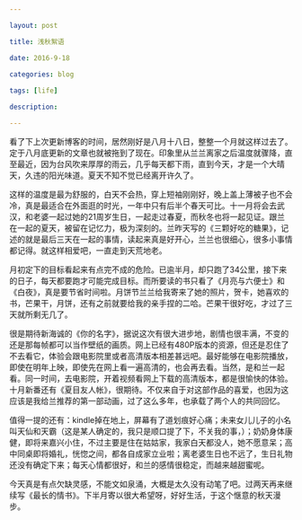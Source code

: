 ```yaml
--- 

layout: post 

title: 浅秋絮语

date: 2016-9-18

categories: blog
 
tags: [life]

description: 

---
```


看了下上次更新博客的时间，居然刚好是八月十八日，整整一个月就这样过去了。定于八月底更新的文章也就被拖到了现在。印象里从兰兰离家之后温度就骤降，直至最近，因为台风吹来厚厚的雨云，几乎每天都下雨，直到今天，才是一个大晴天，久违的阳光味道。夏天不知不觉已经离开许久了。

这样的温度是最为舒服的，白天不会热，穿上短袖刚刚好，晚上盖上薄被子也不会冷，真是最适合在外面逛的时光，一年中只有后半个春天可比。十一月将会去武汉，和老婆一起过她的21周岁生日，一起走过春夏，而秋冬也将一起见证。跟兰在一起的夏天，被留在记忆力，极为深刻的。兰昨天写的《三颗好吃的糖果》，记述的就是最后三天在一起的事情，读起来真是好开心，兰兰也很细心，很多小事情都记得。就这样相爱吧，一直走到天荒地老。

月初定下的目标看起来有点完不成的危险。已逾半月，却只跑了34公里，接下来的日子，每天都要跑才可能完成目标。而所要读的书只看了《月亮与六便士》和《白夜》，真是要节省时间啦。月饼节兰兰给我寄来了她的照片，贺卡，她喜欢的书，芒果干，月饼，还有之前就要给我的亲手捏的二哈。芒果干很好吃，才过了三天就所剩无几了。

很是期待新海诚的《你的名字》，据说这次有很大进步地，剧情也很丰满，不变的还是那每帧都可以当作壁纸的画质。网上已经有480P版本的资源，但还是忍住了不去看它，体验会跟电影院里或者高清版本相差甚远吧。最好能够在电影院播放，即使在明年上映，即使先在网上看一遍高清的，也会再去看。当然，是和兰一起看。同一时间，去电影院，开着视频看网上下载的高清版本，都是很愉快的体验。十月新番还有《夏目友人帐》，很期待。不仅来自于对这部作品的喜爱，也因为这应该是我给兰推荐的第一部动画，过了这么多年，也承载了两个人的共同回忆。

值得一提的还有：kindle掉在地上，屏幕有了道划痕好心痛；未来女儿儿子的小名叫天仙和天霸（这是某人确定的，我只是顺口提了下，不关我的事，）；奶奶身体康健，即将来嘉兴小住，不过主要是住在姑姑家，我家白天都没人，她不愿意呆；高中同桌即将婚礼，恍惚之间，都各自成家立业啦；离老婆生日也不远了，生日礼物还没有确定下来；每天心情都很好，和兰的感情很稳定，而越来越甜蜜呢。

今天真是有点欠缺灵感，不能文如泉涌，大概是太久没有动笔了吧。过两天再来继续写《最长的情书》。下半月寄以很大希望呀，好好生活，于这个惬意的秋天漫步。
